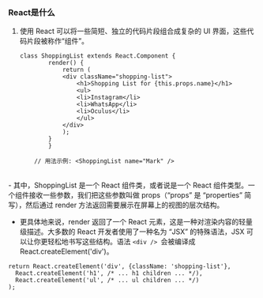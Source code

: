 ### React是什么

1. 使用 React 可以将一些简短、独立的代码片段组合成复杂的 UI 界面，这些代码片段被称作“组件”。

    ```
    class ShoppingList extends React.Component {
            render() {
                return (
                <div className="shopping-list">
                    <h1>Shopping List for {this.props.name}</h1>
                    <ul>
                    <li>Instagram</li>
                    <li>WhatsApp</li>
                    <li>Oculus</li>
                    </ul>
                </div>
                );
            }
            }

        // 用法示例: <ShoppingList name="Mark" />
    ```
<br>
- 其中，ShoppingList 是一个 React 组件类，或者说是一个 React 组件类型。一个组件接收一些参数，我们把这些参数叫做 props（“props” 是 “properties” 简写），然后通过 render 方法返回需要展示在屏幕上的视图的层次结构。

- 更具体地来说，render 返回了一个 React 元素，这是一种对渲染内容的轻量级描述。大多数的 React 开发者使用了一种名为 “JSX” 的特殊语法，JSX 可以让你更轻松地书写这些结构。语法 ```<div /> ```会被编译成 React.createElement('div')。

```
return React.createElement('div', {className: 'shopping-list'},
  React.createElement('h1', /* ... h1 children ... */),
  React.createElement('ul', /* ... ul children ... */)
);
```

